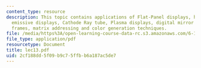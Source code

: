 ```yaml
---
content_type: resource
description: This topic contains applications of Flat-Panel displays, human eyes,
  emissive displays, Cathode Ray tube, Plasma displays, digital mirror device, composite
  frames, matrix addressing and color generation techniques.
file: /media/https%3A/open-learning-course-data-rc.s3.amazonaws.com/6-111-introductory-digital-systems-laboratory-spring-2006/2cf188dd5f09b9c75ffbb6a187ac5de7_lec13.pdf
file_type: application/pdf
resourcetype: Document
title: lec13.pdf
uid: 2cf188dd-5f09-b9c7-5ffb-b6a187ac5de7
---
```

